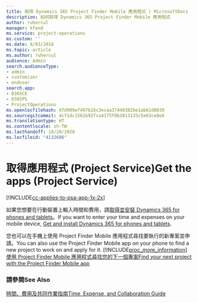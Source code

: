 ```yaml
---
title: 取得 Dynamics 365 Project Finder Mobile 應用程式 | MicrosoftDocs
description: 如何取得 Dynamics 365 Project Finder Mobile 應用程式
author: ruhercul
manager: kfend
ms.service: project-operations
ms.custom: ''
ms.date: 8/03/2018
ms.topic: article
ms.author: ruhercul
audience: Admin
search.audienceType:
- admin
- customizer
- enduser
search.app:
- D365CE
- D365PS
- ProjectOperations
ms.openlocfilehash: 47d909ef497b1bc3ecaa37440382be1ab61d0830
ms.sourcegitcommit: 4cf1dc1561b92fca4175f0b3813133c5e63ce8e6
ms.translationtype: HT
ms.contentlocale: zh-TW
ms.lasthandoff: 10/28/2020
ms.locfileid: "4132686"
---
```

# <a name="get-the-apps-project-service"></a><span data-ttu-id="32c5c-103">取得應用程式 (Project Service)</span><span class="sxs-lookup"><span data-stu-id="32c5c-103">Get the apps (Project Service)</span></span>

[!INCLUDE[cc-applies-to-psa-app-1x-2x](../includes/cc-applies-to-psa-app-1x-2x.md)]

<span data-ttu-id="32c5c-104">如果您想要在行動裝置上輸入時間和費用，請[取得並安裝 Dynamics 365 for phones and tablets](https://docs.microsoft.com/dynamics365/mobile-app/dynamics-365-phones-tablets-users-guide)。</span><span class="sxs-lookup"><span data-stu-id="32c5c-104">If you want to enter your time and expenses on your mobile device, [Get and install Dynamics 365 for phones and tablets](https://docs.microsoft.com/dynamics365/mobile-app/dynamics-365-phones-tablets-users-guide).</span></span>  
  
 <span data-ttu-id="32c5c-105">您也可以在手機上使用 Project Finder Mobile 應用程式尋找要執行的新專案並申請。</span><span class="sxs-lookup"><span data-stu-id="32c5c-105">You can also use the Project Finder Mobile app on your phone to find a new project to work on and apply for it.</span></span> [!INCLUDE[proc_more_information](../includes/proc-more-information.md)]<span data-ttu-id="32c5c-106">[使用 Project Finder Mobile 應用程式尋找您的下一個專案](../psa/find-next-project-finder-mobile-app.md)</span><span class="sxs-lookup"><span data-stu-id="32c5c-106">[Find your next project with the Project Finder Mobile app](../psa/find-next-project-finder-mobile-app.md)</span></span> 
  
### <a name="see-also"></a><span data-ttu-id="32c5c-107">請參閱</span><span class="sxs-lookup"><span data-stu-id="32c5c-107">See Also</span></span>  
 [<span data-ttu-id="32c5c-108">時間、費用及共同作業指南</span><span class="sxs-lookup"><span data-stu-id="32c5c-108">Time, Expense, and Collaboration Guide</span></span>](../psa/time-expense-collaboration-guide.md)
